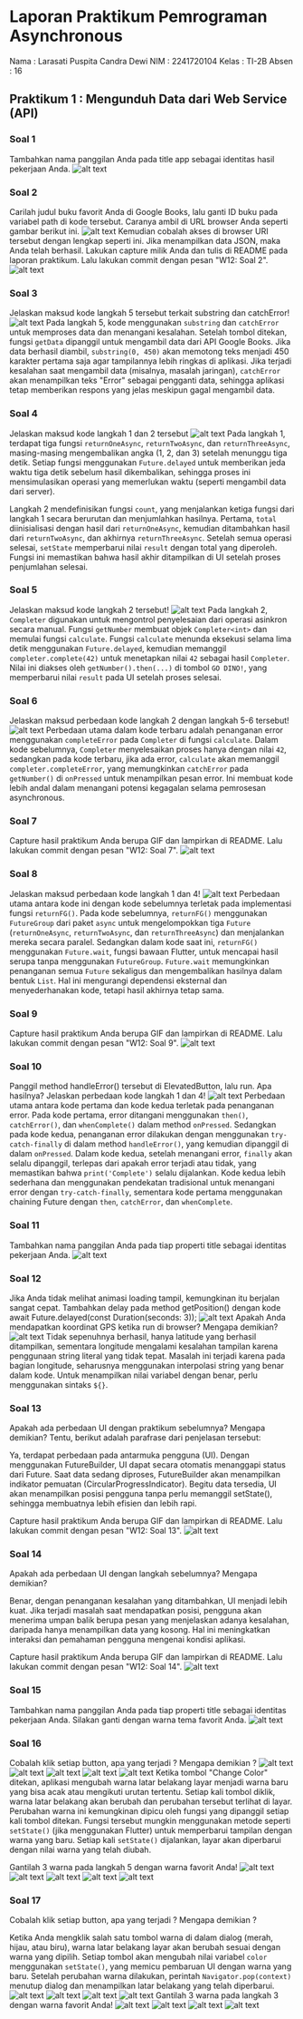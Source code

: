 # Laporan Praktikum Pemrograman Asynchronous
Nama    : Larasati Puspita Candra Dewi
NIM     : 2241720104
Kelas   : TI-2B
Absen   : 16

## Praktikum 1 : Mengunduh Data dari Web Service (API)
### Soal 1
Tambahkan nama panggilan Anda pada title app sebagai identitas hasil pekerjaan Anda.
![alt text](image.png)

### Soal 2
Carilah judul buku favorit Anda di Google Books, lalu ganti ID buku pada variabel path di kode tersebut. Caranya ambil di URL browser Anda seperti gambar berikut ini.
![alt text](image-1.png)
Kemudian cobalah akses di browser URI tersebut dengan lengkap seperti ini. Jika menampilkan data JSON, maka Anda telah berhasil. Lakukan capture milik Anda dan tulis di README pada laporan praktikum. Lalu lakukan commit dengan pesan "W12: Soal 2".
![alt text](image-2.png)

### Soal 3
Jelaskan maksud kode langkah 5 tersebut terkait substring dan catchError!
![alt text](image-3.png)
Pada langkah 5, kode menggunakan `substring` dan `catchError` untuk memproses data dan menangani kesalahan. Setelah tombol ditekan, fungsi `getData` dipanggil untuk mengambil data dari API Google Books. Jika data berhasil diambil, `substring(0, 450)` akan memotong teks menjadi 450 karakter pertama saja agar tampilannya lebih ringkas di aplikasi. Jika terjadi kesalahan saat mengambil data (misalnya, masalah jaringan), `catchError` akan menampilkan teks "Error" sebagai pengganti data, sehingga aplikasi tetap memberikan respons yang jelas meskipun gagal mengambil data.

### Soal 4
Jelaskan maksud kode langkah 1 dan 2 tersebut
![alt text](image-4.png)
Pada langkah 1, terdapat tiga fungsi `returnOneAsync`, `returnTwoAsync`, dan `returnThreeAsync`, masing-masing mengembalikan angka (1, 2, dan 3) setelah menunggu tiga detik. Setiap fungsi menggunakan `Future.delayed` untuk memberikan jeda waktu tiga detik sebelum hasil dikembalikan, sehingga proses ini mensimulasikan operasi yang memerlukan waktu (seperti mengambil data dari server).

Langkah 2 mendefinisikan fungsi `count`, yang menjalankan ketiga fungsi dari langkah 1 secara berurutan dan menjumlahkan hasilnya. Pertama, `total` diinisialisasi dengan hasil dari `returnOneAsync`, kemudian ditambahkan hasil dari `returnTwoAsync`, dan akhirnya `returnThreeAsync`. Setelah semua operasi selesai, `setState` memperbarui nilai `result` dengan total yang diperoleh. Fungsi ini memastikan bahwa hasil akhir ditampilkan di UI setelah proses penjumlahan selesai.

### Soal 5
Jelaskan maksud kode langkah 2 tersebut!
![alt text](image-5.png)
Pada langkah 2, `Completer` digunakan untuk mengontrol penyelesaian dari operasi asinkron secara manual. Fungsi `getNumber` membuat objek `Completer<int>` dan memulai fungsi `calculate`. Fungsi `calculate` menunda eksekusi selama lima detik menggunakan `Future.delayed`, kemudian memanggil `completer.complete(42)` untuk menetapkan nilai `42` sebagai hasil `Completer`. Nilai ini diakses oleh `getNumber().then(...)` di tombol `GO DINO!`, yang memperbarui nilai `result` pada UI setelah proses selesai.

### Soal 6
Jelaskan maksud perbedaan kode langkah 2 dengan langkah 5-6 tersebut!
![alt text](image-6.png)
Perbedaan utama dalam kode terbaru adalah penanganan error menggunakan `completeError` pada `Completer` di fungsi `calculate`. Dalam kode sebelumnya, `Completer` menyelesaikan proses hanya dengan nilai `42`, sedangkan pada kode terbaru, jika ada error, `calculate` akan memanggil `completer.completeError`, yang memungkinkan `catchError` pada `getNumber()` di `onPressed` untuk menampilkan pesan error. Ini membuat kode lebih andal dalam menangani potensi kegagalan selama pemrosesan asynchronous.

### Soal 7
Capture hasil praktikum Anda berupa GIF dan lampirkan di README. Lalu lakukan commit dengan pesan "W12: Soal 7".
![alt text](image-7.png)

### Soal 8
Jelaskan maksud perbedaan kode langkah 1 dan 4!
![alt text](image-8.png)
Perbedaan utama antara kode ini dengan kode sebelumnya terletak pada implementasi fungsi `returnFG()`. Pada kode sebelumnya, `returnFG()` menggunakan `FutureGroup` dari paket `async` untuk mengelompokkan tiga `Future` (`returnOneAsync`, `returnTwoAsync`, dan `returnThreeAsync`) dan menjalankan mereka secara paralel. Sedangkan dalam kode saat ini, `returnFG()` menggunakan `Future.wait`, fungsi bawaan Flutter, untuk mencapai hasil serupa tanpa menggunakan `FutureGroup`. `Future.wait` memungkinkan penanganan semua `Future` sekaligus dan mengembalikan hasilnya dalam bentuk `List`. Hal ini mengurangi dependensi eksternal dan menyederhanakan kode, tetapi hasil akhirnya tetap sama.

### Soal 9
Capture hasil praktikum Anda berupa GIF dan lampirkan di README. Lalu lakukan commit dengan pesan "W12: Soal 9".
![alt text](image-9.png)

### Soal 10
Panggil method handleError() tersebut di ElevatedButton, lalu run. Apa hasilnya? Jelaskan perbedaan kode langkah 1 dan 4!
![alt text](image-10.png)
Perbedaan utama antara kode pertama dan kode kedua terletak pada penanganan error. Pada kode pertama, error ditangani menggunakan `then()`, `catchError()`, dan `whenComplete()` dalam method `onPressed`. Sedangkan pada kode kedua, penanganan error dilakukan dengan menggunakan `try-catch-finally` di dalam method `handleError()`, yang kemudian dipanggil di dalam `onPressed`. Dalam kode kedua, setelah menangani error, `finally` akan selalu dipanggil, terlepas dari apakah error terjadi atau tidak, yang memastikan bahwa `print('Complete')` selalu dijalankan. Kode kedua lebih sederhana dan menggunakan pendekatan tradisional untuk menangani error dengan `try-catch-finally`, sementara kode pertama menggunakan chaining Future dengan `then`, `catchError`, dan `whenComplete`.

### Soal 11
Tambahkan nama panggilan Anda pada tiap properti title sebagai identitas pekerjaan Anda.
![alt text](image-11.png)

### Soal 12
Jika Anda tidak melihat animasi loading tampil, kemungkinan itu berjalan sangat cepat. Tambahkan delay pada method getPosition() dengan kode await Future.delayed(const Duration(seconds: 3));
![alt text](image-14.png)
Apakah Anda mendapatkan koordinat GPS ketika run di browser? Mengapa demikian?
![alt text](image-15.png)
Tidak sepenuhnya berhasil, hanya latitude yang berhasil ditampilkan, sementara longitude mengalami kesalahan tampilan karena penggunaan string literal yang tidak tepat. Masalah ini terjadi karena pada bagian longitude, seharusnya menggunakan interpolasi string yang benar dalam kode. Untuk menampilkan nilai variabel dengan benar, perlu menggunakan sintaks `${}`.

### Soal 13
Apakah ada perbedaan UI dengan praktikum sebelumnya? Mengapa demikian?
Tentu, berikut adalah parafrase dari penjelasan tersebut:

Ya, terdapat perbedaan pada antarmuka pengguna (UI). Dengan menggunakan FutureBuilder, UI dapat secara otomatis menanggapi status dari Future. Saat data sedang diproses, FutureBuilder akan menampilkan indikator pemuatan (CircularProgressIndicator). Begitu data tersedia, UI akan menampilkan posisi pengguna tanpa perlu memanggil setState(), sehingga membuatnya lebih efisien dan lebih rapi.


Capture hasil praktikum Anda berupa GIF dan lampirkan di README. Lalu lakukan commit dengan pesan "W12: Soal 13".
![alt text](image-16.png)

### Soal 14
Apakah ada perbedaan UI dengan langkah sebelumnya? Mengapa demikian?

Benar, dengan penanganan kesalahan yang ditambahkan, UI menjadi lebih kuat. Jika terjadi masalah saat mendapatkan posisi, pengguna akan menerima umpan balik berupa pesan yang menjelaskan adanya kesalahan, daripada hanya menampilkan data yang kosong. Hal ini meningkatkan interaksi dan pemahaman pengguna mengenai kondisi aplikasi.

Capture hasil praktikum Anda berupa GIF dan lampirkan di README. Lalu lakukan commit dengan pesan "W12: Soal 14".
![alt text](image-17.png)

### Soal 15
Tambahkan nama panggilan Anda pada tiap properti title sebagai identitas pekerjaan Anda.
Silakan ganti dengan warna tema favorit Anda.
![alt text](image-18.png)

### Soal 16
Cobalah klik setiap button, apa yang terjadi ? Mengapa demikian ?
![alt text](image-19.png)
![alt text](image-20.png)
![alt text](image-21.png)
![alt text](image-22.png)
![alt text](image-23.png)
Ketika tombol "Change Color" ditekan, aplikasi mengubah warna latar belakang layar menjadi warna baru yang bisa acak atau mengikuti urutan tertentu. Setiap kali tombol diklik, warna latar belakang akan berubah dan perubahan tersebut terlihat di layar. Perubahan warna ini kemungkinan dipicu oleh fungsi yang dipanggil setiap kali tombol ditekan. Fungsi tersebut mungkin menggunakan metode seperti `setState()` (jika menggunakan Flutter) untuk memperbarui tampilan dengan warna yang baru. Setiap kali `setState()` dijalankan, layar akan diperbarui dengan nilai warna yang telah diubah.

Gantilah 3 warna pada langkah 5 dengan warna favorit Anda!
![alt text](image-24.png)
![alt text](image-27.png)
![alt text](image-28.png)
![alt text](image-29.png)
![alt text](image-30.png)
### Soal 17
Cobalah klik setiap button, apa yang terjadi ? Mengapa demikian ?

Ketika Anda mengklik salah satu tombol warna di dalam dialog (merah, hijau, atau biru), warna latar belakang layar akan berubah sesuai dengan warna yang dipilih. Setiap tombol akan mengubah nilai variabel `color` menggunakan `setState()`, yang memicu pembaruan UI dengan warna yang baru. Setelah perubahan warna dilakukan, perintah `Navigator.pop(context)` menutup dialog dan menampilkan latar belakang yang telah diperbarui.
![alt text](image-31.png)
![alt text](image-32.png)
![alt text](image-33.png)
![alt text](image-34.png)
Gantilah 3 warna pada langkah 3 dengan warna favorit Anda!
![alt text](image-35.png)
![alt text](image-36.png)
![alt text](image-37.png)
![alt text](image-38.png)
